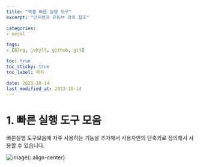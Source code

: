 ```yaml
---
title: "엑셀 빠른 실행 도구"
excerpt: "인프런과 유튜브 강의 참조"

categories: 
- excel

tags:
- [Blog, jekyll, github, git]

toc: true
toc_sticky: true
toc_label: 목차

date: 2023-10-14
last_modified_at: 2023-10-14
---
```


# 1. 빠른 실행 도구 모음
빠른실행 도구모음에 자주 사용하는 기능을 추가해서 사용자만의 단축키로 정의해서 사용할 수 있습니다.

![image](https://github.com/studydong/studydong.github.io/assets/57532060/89c8e6f2-7d22-4620-9f73-62abf9063474){:.align-center}